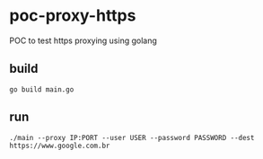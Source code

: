 # poc-proxy-https
POC to test https proxying using golang

## build

    go build main.go

## run

    ./main --proxy IP:PORT --user USER --password PASSWORD --dest https://www.google.com.br
